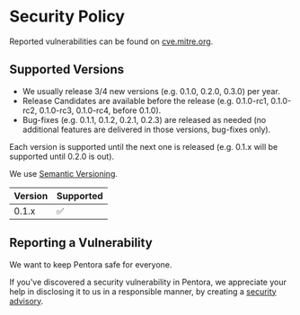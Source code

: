 # Security Policy

Reported vulnerabilities can be found on [cve.mitre.org](https://cve.mitre.org/cgi-bin/cvekey.cgi?keyword=pentora).

## Supported Versions

- We usually release 3/4 new versions (e.g. 0.1.0, 0.2.0, 0.3.0) per year.
- Release Candidates are available before the release (e.g. 0.1.0-rc1, 0.1.0-rc2, 0.1.0-rc3, 0.1.0-rc4, before 0.1.0).
- Bug-fixes (e.g. 0.1.1, 0.1.2, 0.2.1, 0.2.3) are released as needed (no additional features are delivered in those versions, bug-fixes only).

Each version is supported until the next one is released (e.g. 0.1.x will be supported until 0.2.0 is out).

We use [Semantic Versioning](https://semver.org/).

| Version | Supported          |
| ------- | ------------------ |
| 0.1.x   | :white_check_mark: |

## Reporting a Vulnerability

We want to keep Pentora safe for everyone.

If you've discovered a security vulnerability in Pentora,
we appreciate your help in disclosing it to us in a responsible manner,
by creating a [security advisory](https://github.com/pentora-ai/pentora/security/advisories).
